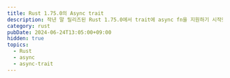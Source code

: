 ```yaml
---
title: Rust 1.75.0의 Async trait
description: 작년 말 릴리즈된 Rust 1.75.0에서 trait에 async fn을 지원하기 시작했습니다. 하지만 공개 trait에서는 이를 사용하는 걸 권장하지 않는데요. Rust의 async 문법 작동 방식을 간단히 알아보고, 왜 공개 trait에서 async 키워드 사용이 권장되지 않는지 알아봅시다.
category: rust
pubDate: 2024-06-24T13:05:00+09:00
hidden: true
topics:
  - Rust
  - async
  - async-trait
---
```

